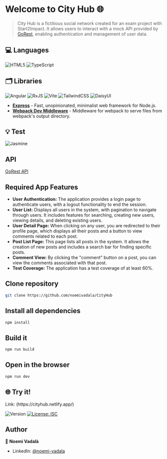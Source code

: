 <h1>Welcome to City Hub 🌐</h1>

> City Hub is a fictitious social network created for an exam project with Start2Impact. It allows users to interact with a mock API provided by [GoRest](https://gorest.co.in/), enabling authentication and management of user data.

## 💻 Languages

![HTML5](https://img.shields.io/badge/html5-%23E34F26.svg?style=for-the-badge&logo=html5&logoColor=white)
![TypeScript](https://img.shields.io/badge/typescript-%23007ACC.svg?style=for-the-badge&logo=typescript&logoColor=white)

## 🗂️ Libraries
![Angular](https://img.shields.io/badge/angular-%23DD0031.svg?style=for-the-badge&logo=angular&logoColor=white)
![RxJS](https://img.shields.io/badge/rxjs-%23B7178C.svg?style=for-the-badge&logo=reactivex&logoColor=white)
![Vite](https://img.shields.io/badge/vite-%23646CFF.svg?style=for-the-badge&logo=vite&logoColor=white)
![TailwindCSS](https://img.shields.io/badge/tailwindcss-%2338B2AC.svg?style=for-the-badge&logo=tailwind-css&logoColor=white)
![DaisyUI](https://img.shields.io/badge/daisyui-5A0EF8?style=for-the-badge&logo=daisyui&logoColor=white)
- **[Express](https://expressjs.com/)** - Fast, unopinionated, minimalist web framework for Node.js.
- **[Webpack Dev Middleware](https://webpack.js.org/)** - Middleware for webpack to serve files from webpack's output directory.


## 💡 Test

![Jasmine](https://img.shields.io/badge/jasmine-%238A4182.svg?style=for-the-badge&logo=jasmine&logoColor=white)

## API

[GoRest API](https://gorest.co.in/)

## Required App Features

- **User Authentication:** The application provides a login page to authenticate users, with a logout functionality to end the session.
- **User List:** Displays all users in the system, with pagination to navigate through users. It includes features for searching, creating new users, viewing details, and deleting existing users.
- **User Detail Page:** When clicking on any user, you are redirected to their profile page, which displays all their posts and a button to view comments related to each post.
- **Post List Page:** This page lists all posts in the system. It allows the creation of new posts and includes a search bar for finding specific posts.
- **Comment View:** By clicking the "comment" button on a post, you can view the comments associated with that post.
- **Test Coverage:** The application has a test coverage of at least 60%.


## Clone repository

```sh
git clone https://github.com/noemivadala/CityHub
```

## Install all dependencies

```sh
npm install
```

## Build it

```sh
npm run build
```

## Open in the browser

```sh
npm run dev
```
## 🌐 Try it!

<p>Link: (https://cityhub.netlify.app/)</p>

<p>
  <img alt="Version" src="https://img.shields.io/badge/version-1.0.0-blue.svg?cacheSeconds=2592000" />
  <a href="#" target="_blank">
    <img alt="License: ISC" src="https://img.shields.io/badge/License-ISC-yellow.svg" />
  </a>
</p>

## Author

👤 **Noemi Vadalà**
* LinkedIn: [@noemi-vadala](https://linkedin.com/in/noemi-vadala)
